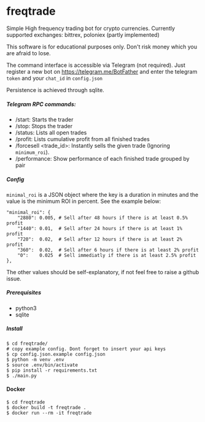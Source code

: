 # freqtrade
Simple High frequency trading bot for crypto currencies.
Currently supported exchanges: bittrex, poloniex (partly implemented)

This software is for educational purposes only.
Don't risk money which you are afraid to lose.

The command interface is accessible via Telegram (not required).
Just register a new bot on https://telegram.me/BotFather
and enter the telegram `token` and your `chat_id` in `config.json`

Persistence is achieved through sqlite.

##### Telegram RPC commands:
* /start: Starts the trader
* /stop: Stops the trader
* /status: Lists all open trades
* /profit: Lists cumulative profit from all finished trades
* /forcesell <trade_id>: Instantly sells the given trade (Ignoring `minimum_roi`).
* /performance: Show performance of each finished trade grouped by pair

##### Config
`minimal_roi` is a JSON object where the key is a duration
in minutes and the value is the minimum ROI in percent.
See the example below:
```
"minimal_roi": {
    "2880": 0.005, # Sell after 48 hours if there is at least 0.5% profit
    "1440": 0.01,  # Sell after 24 hours if there is at least 1% profit
    "720":  0.02,  # Sell after 12 hours if there is at least 2% profit
    "360":  0.02,  # Sell after 6 hours if there is at least 2% profit
    "0":    0.025  # Sell immediatly if there is at least 2.5% profit
},
```


The other values should be self-explanatory,
if not feel free to raise a github issue.

##### Prerequisites
* python3
* sqlite

##### Install
```
$ cd freqtrade/
# copy example config. Dont forget to insert your api keys
$ cp config.json.example config.json
$ python -m venv .env
$ source .env/bin/activate
$ pip install -r requirements.txt
$ ./main.py
```


#### Docker
```
$ cd freqtrade
$ docker build -t freqtrade .
$ docker run --rm -it freqtrade
```
